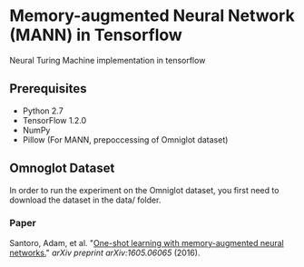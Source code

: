 # Memory-augmented Neural Network (MANN) in Tensorflow
Neural Turing Machine implementation in tensorflow


## Prerequisites

* Python 2.7
* TensorFlow 1.2.0
* NumPy
* Pillow (For MANN, prepoccessing of Omniglot dataset)

## Omnoglot Dataset

In order to run the experiment on the Omniglot dataset, you first need to download the dataset in the data/ folder.

### Paper

Santoro, Adam, et al. "[One-shot learning with memory-augmented neural networks.](https://arxiv.org/abs/1605.06065)" _arXiv preprint arXiv:1605.06065_ (2016).



